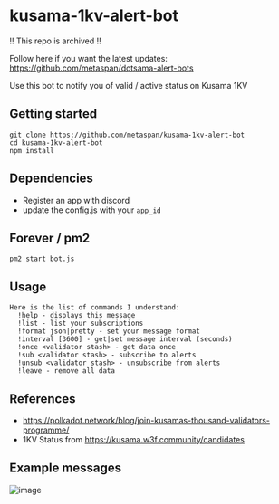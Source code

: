 # kusama-1kv-alert-bot

!! This repo is archived !!

Follow here if you want the latest updates: https://github.com/metaspan/dotsama-alert-bots

Use this bot to notify you of valid / active status on Kusama 1KV

## Getting started

```
git clone https://github.com/metaspan/kusama-1kv-alert-bot
cd kusama-1kv-alert-bot
npm install
```

## Dependencies

- Register an app with discord
- update the config.js with your `app_id`

## Forever / pm2

`pm2 start bot.js`

## Usage

```
Here is the list of commands I understand:
  !help - displays this message
  !list - list your subscriptions
  !format json|pretty - set your message format
  !interval [3600] - get|set message interval (seconds)
  !once <validator stash> - get data once
  !sub <validator stash> - subscribe to alerts
  !unsub <validator stash> - unsubscribe from alerts
  !leave - remove all data
```

## References

- https://polkadot.network/blog/join-kusamas-thousand-validators-programme/
- 1KV Status from https://kusama.w3f.community/candidates

## Example messages

![image](https://user-images.githubusercontent.com/1845970/172218717-65e69252-9cb4-4cee-a92e-95d3679a0ad7.png)
